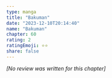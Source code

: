 ```yaml
---
type: manga
title: "Bakuman"
date: "2023-12-10T20:14:40"
name: "Bakuman"
chapter: 60
rating: 2
ratingEmoji: ⭐️⭐️
share: false
---
```


*[No review was written for this chapter]*
